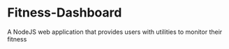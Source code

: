 # Fitness-Dashboard
A NodeJS web application that provides users with utilities to monitor their fitness

